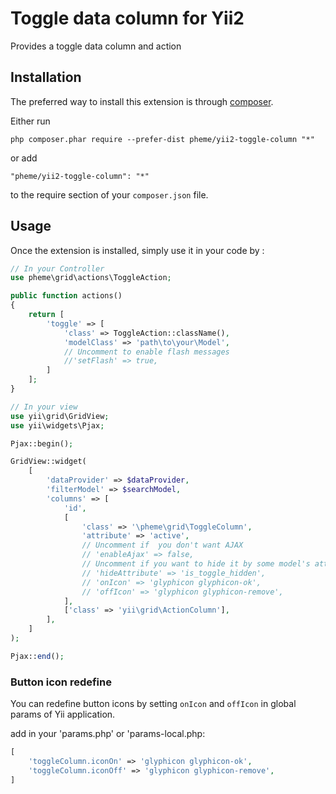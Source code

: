 Toggle data column for Yii2
===========================
Provides a toggle data column and action

Installation
------------

The preferred way to install this extension is through [composer](http://getcomposer.org/download/).

Either run

```
php composer.phar require --prefer-dist pheme/yii2-toggle-column "*"
```

or add

```
"pheme/yii2-toggle-column": "*"
```

to the require section of your `composer.json` file.


Usage
-----

Once the extension is installed, simply use it in your code by  :

```php
// In your Controller
use pheme\grid\actions\ToggleAction;

public function actions()
{
	return [
		'toggle' => [
			'class' => ToggleAction::className(),
			'modelClass' => 'path\to\your\Model',
			// Uncomment to enable flash messages
			//'setFlash' => true,
		]
	];
}

// In your view
use yii\grid\GridView;
use yii\widgets\Pjax;

Pjax::begin();

GridView::widget(
	[
		'dataProvider' => $dataProvider,
		'filterModel' => $searchModel,
		'columns' => [
			'id',
			[
				'class' => '\pheme\grid\ToggleColumn',
				'attribute' => 'active',
				// Uncomment if  you don't want AJAX
				// 'enableAjax' => false,
				// Uncomment if you want to hide it by some model's attribute
				// 'hideAttribute' => 'is_toggle_hidden',
				// 'onIcon' => 'glyphicon glyphicon-ok',
                // 'offIcon' => 'glyphicon glyphicon-remove',
			],
			['class' => 'yii\grid\ActionColumn'],
		],
	]
);

Pjax::end();
```

### Button icon redefine
You can redefine button icons by setting `onIcon` and `offIcon` in global params of Yii application.

add in your 'params.php' or 'params-local.php:
```php
[
    'toggleColumn.iconOn' => 'glyphicon glyphicon-ok',
    'toggleColumn.iconOff' => 'glyphicon glyphicon-remove',
]
```